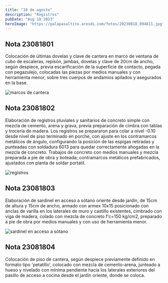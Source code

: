 ```yaml
---
title: "18 de agosto"
description: "Registros"
pubDate: "Aug 18 2023"
heroImage: "https://palapasaltito.aresdi.com/fotos/20230818_094811.jpg"
---
```


## Nota 23081801

Colocación de últimas dovelas y clave de cantera en marco de ventana de cubo de escaleras, repisón, jambas, dovelas y clave de 20cm de ancho, según despiece, previa escarificación de la superficie de contacto, pegada con pegazulejo, colocadas las piezas por medios manuales y con herramienta menor, sobre tres cuerpos de andamios apilados y asegurados en la base.

![marcos de cantera](https://palapasaltito.aresdi.com/fotos/20230818_104346.jpg "marcos de cantera")

## Nota 23081802

Elaboración de registros pluviales y sanitarios de concreto simple con mezcla de cemento, arena y grava, previa preparación de cimbra con tablas y trocería de madera. Los registros se prepararon para colar a nivel -0.10 desde nivel de piso terminado en porche, con ajuste en los contramarcos metálicos de ángulo, configurando la posición de las espigas retiradas y punteadas con soldadura 6013 para quedar correctamente ahogadas en la mezcla de concreto. Trabajos de concreto con medios manuales y mezcla preparada a pie de obra y boteada; contramarcos metálicos prefabricados, ajustados con planta de soldar portatil.

![registros](https://palapasaltito.aresdi.com/fotos/20230819_1.jpeg "registros")

## Nota 23081803

Elaboración de sardinel en acceso a sótano oriente desde jardín, de 15cm de altura y 15cm de ancho, armado con armex 10x15 posicionado con anclas de varilla en los laterales de muro y castillo existentes, cimbrado con viga de madera, colado con mezcla de concreto f'c=150 kg/cm2, preparado a pie de obra por medios manuales y con uso de herramienta menor.

![sardinel en acceso a sótano](https://palapasaltito.aresdi.com/fotos/20230819_2.jpeg "sardinel en acceso a sótano")

## Nota 23081804

Colocación de piso de cantera, según despiece previamente definido en formato tipo 'petatillo', colocado con mezcla de cemento-arena, junteado a hueso y nivelado con mínima pendiente hacia los laterales exteriores del pasillo de acceso a cocina desde el jardín oriente, donde se coloca.
